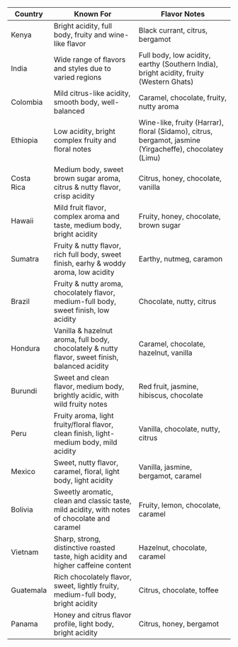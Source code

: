 | Country  | Known For                                              | Flavor Notes                                                         |
|----------|--------------------------------------------------------|----------------------------------------------------------------------|
| Kenya    | Bright acidity, full body, fruity and wine-like flavor| Black currant, citrus, bergamot                                      |
| India    | Wide range of flavors and styles due to varied regions| Full body, low acidity, earthy (Southern India), bright acidity, fruity (Western Ghats) |
| Colombia | Mild citrus-like acidity, smooth body, well-balanced  | Caramel, chocolate, fruity, nutty aroma                              |
| Ethiopia | Low acidity, bright complex fruity and floral notes   | Wine-like, fruity (Harrar), floral (Sidamo), citrus, bergamot, jasmine (Yirgacheffe), chocolatey (Limu) |
| Costa Rica | Medium body, sweet brown sugar aroma, citrus & nutty flavor, crisp acidity | Citrus, honey, chocolate, vanilla |
| Hawaii | Mild fruit flavor, complex aroma and taste, medium body, bright acidity | Fruity, honey, chocolate, brown sugar |
| Sumatra | Fruity & nutty flavor, rich full body, sweet finish, earhy & woddy aroma, low acidity | Earthy, nutmeg, caramon |
| Brazil | Fruity & nutty aroma, chocolately flavor, medium-full body, sweet finish, low acidity | Chocolate, nutty, citrus |
| Hondura | Vanilla & hazelnut aroma, full body, chocolately & nutty flavor, sweet finish, balanced acidity | Caramel, chocolate, hazelnut, vanilla |
| Burundi | Sweet and clean flavor, medium body, brightly acidic, with wild fruity notes | Red fruit, jasmine, hibiscus, chocolate |
| Peru | Fruity aroma, light fruity/floral flavor, clean finish, light-medium body, mild acidity | Vanilla, chocolate, nutty, citrus |
| Mexico | Sweet, nutty flavor, caramel, floral, light body, light acidity | Vanilla, jasmine, bergamot, caramel |
| Bolivia | Sweetly aromatic, clean and classic taste, mild acidity, with notes of chocolate and caramel | Fruity, lemon, chocolate, caramel |
| Vietnam | Sharp, strong, distinctive roasted taste, high acidity and higher caffeine content | Hazelnut, chocolate, caramel |
| Guatemala | Rich chocolately flavor, sweet, lightly fruity, medium-full body, bright acidity | Citrus, chocolate, toffee |
| Panama | Honey and citrus flavor profile, light body, bright acidity | Citrus, honey, bergamot |

